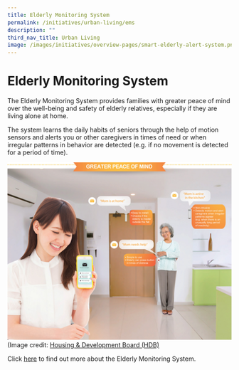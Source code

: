 ```yaml
---
title: Elderly Monitoring System
permalink: /initiatives/urban-living/ems
description: ""
third_nav_title: Urban Living
image: /images/initiatives/overview-pages/smart-elderly-alert-system.png
---
```

# Elderly Monitoring System

The Elderly Monitoring System provides families with greater peace of mind over the well-being and safety of elderly relatives, especially if they are living alone at home. 

The system learns the daily habits of seniors through the help of motion sensors and alerts you or other caregivers in times of need or when irregular patterns in behavior are detected (e.g. if no movement is detected for a period of time).

![Alt text for image on Isomer site](/images/initiatives/hdbsmartimage.jpeg)
(Image credit: [Housing & Development Board (HDB)](https://www.hdb.gov.sg/)

Click [here](https://www.hdb.gov.sg/about-us/our-role/smart-and-sustainable-living/smart-hdb-town-page/hdb-smart-home-exhibition) to find out more about the Elderly Monitoring System.